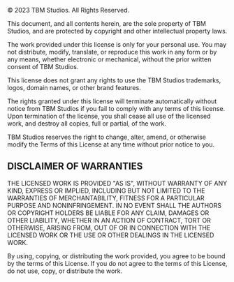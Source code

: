 © 2023 TBM Studios. All Rights Reserved.

This document, and all contents herein, are the sole property of TBM Studios, and are protected by copyright and other intellectual property laws.

The work provided under this license is only for your personal use. You may not distribute, modify, translate, or reproduce this work in any form or by any means, whether electronic or mechanical, without the prior written consent of TBM Studios.

This license does not grant any rights to use the TBM Studios trademarks, logos, domain names, or other brand features.

The rights granted under this license will terminate automatically without notice from TBM Studios if you fail to comply with any terms of this license. Upon termination of the license, you shall cease all use of the licensed work, and destroy all copies, full or partial, of the work.

TBM Studios reserves the right to change, alter, amend, or otherwise modify the Terms of this License at any time without prior notice to you.

## DISCLAIMER OF WARRANTIES

THE LICENSED WORK IS PROVIDED "AS IS", WITHOUT WARRANTY OF ANY KIND, EXPRESS OR IMPLIED, INCLUDING BUT NOT LIMITED TO THE WARRANTIES OF MERCHANTABILITY, FITNESS FOR A PARTICULAR PURPOSE AND NONINFRINGEMENT. IN NO EVENT SHALL THE AUTHORS OR COPYRIGHT HOLDERS BE LIABLE FOR ANY CLAIM, DAMAGES OR OTHER LIABILITY, WHETHER IN AN ACTION OF CONTRACT, TORT OR OTHERWISE, ARISING FROM, OUT OF OR IN CONNECTION WITH THE LICENSED WORK OR THE USE OR OTHER DEALINGS IN THE LICENSED WORK.

By using, copying, or distributing the work provided, you agree to be bound by the terms of this License. If you do not agree to the terms of this License, do not use, copy, or distribute the work.
